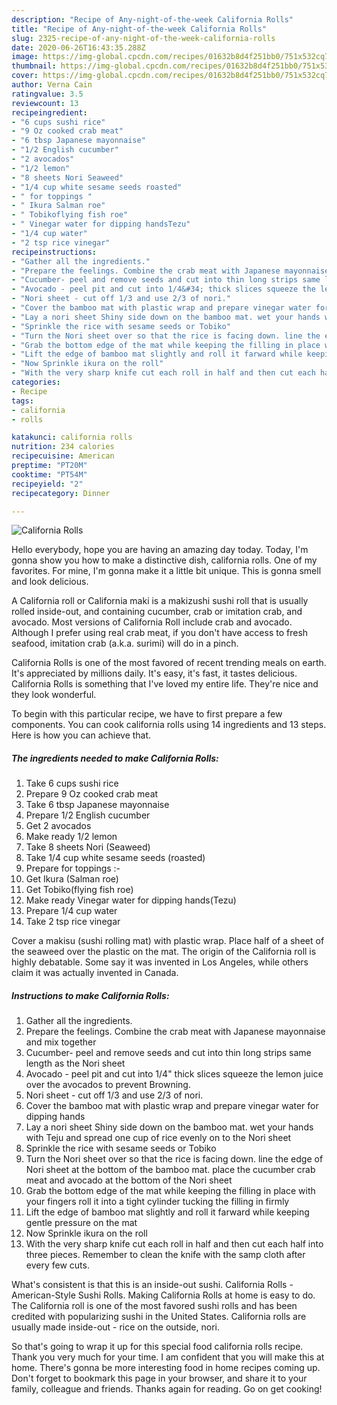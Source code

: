 ```yaml
---
description: "Recipe of Any-night-of-the-week California Rolls"
title: "Recipe of Any-night-of-the-week California Rolls"
slug: 2325-recipe-of-any-night-of-the-week-california-rolls
date: 2020-06-26T16:43:35.288Z
image: https://img-global.cpcdn.com/recipes/01632b8d4f251bb0/751x532cq70/california-rolls-recipe-main-photo.jpg
thumbnail: https://img-global.cpcdn.com/recipes/01632b8d4f251bb0/751x532cq70/california-rolls-recipe-main-photo.jpg
cover: https://img-global.cpcdn.com/recipes/01632b8d4f251bb0/751x532cq70/california-rolls-recipe-main-photo.jpg
author: Verna Cain
ratingvalue: 3.5
reviewcount: 13
recipeingredient:
- "6 cups sushi rice"
- "9 Oz cooked crab meat"
- "6 tbsp Japanese mayonnaise"
- "1/2 English cucumber"
- "2 avocados"
- "1/2 lemon"
- "8 sheets Nori Seaweed"
- "1/4 cup white sesame seeds roasted"
- " for toppings "
- " Ikura Salman roe"
- " Tobikoflying fish roe"
- " Vinegar water for dipping handsTezu"
- "1/4 cup water"
- "2 tsp rice vinegar"
recipeinstructions:
- "Gather all the ingredients."
- "Prepare the feelings. Combine the crab meat with Japanese mayonnaise and mix together"
- "Cucumber- peel and remove seeds and cut into thin long strips same length as the Nori sheet"
- "Avocado - peel pit and cut into 1/4&#34; thick slices squeeze the lemon juice over the avocados to prevent Browning."
- "Nori sheet - cut off 1/3 and use 2/3 of nori."
- "Cover the bamboo mat with plastic wrap and prepare vinegar water for dipping hands"
- "Lay a nori sheet Shiny side down on the bamboo mat. wet your hands with Teju and spread one cup of rice evenly on to the Nori sheet"
- "Sprinkle the rice with sesame seeds or Tobiko"
- "Turn the Nori sheet over so that the rice is facing down. line the edge of Nori sheet at the bottom of the bamboo mat. place the cucumber crab meat and avocado at the bottom of the Nori sheet"
- "Grab the bottom edge of the mat while keeping the filling in place with your fingers roll it into a tight cylinder tucking the filling in firmly"
- "Lift the edge of bamboo mat slightly and roll it farward while keeping gentle pressure on the mat"
- "Now Sprinkle ikura on the roll"
- "With the very sharp knife cut each roll in half and then cut each half into three pieces. Remember to clean the knife with the samp cloth after every few cuts."
categories:
- Recipe
tags:
- california
- rolls

katakunci: california rolls 
nutrition: 234 calories
recipecuisine: American
preptime: "PT20M"
cooktime: "PT54M"
recipeyield: "2"
recipecategory: Dinner

---
```



![California Rolls](https://img-global.cpcdn.com/recipes/01632b8d4f251bb0/751x532cq70/california-rolls-recipe-main-photo.jpg)

Hello everybody, hope you are having an amazing day today. Today, I'm gonna show you how to make a distinctive dish, california rolls. One of my favorites. For mine, I'm gonna make it a little bit unique. This is gonna smell and look delicious.

A California roll or California maki is a makizushi sushi roll that is usually rolled inside-out, and containing cucumber, crab or imitation crab, and avocado. Most versions of California Roll include crab and avocado. Although I prefer using real crab meat, if you don&#39;t have access to fresh seafood, imitation crab (a.k.a. surimi) will do in a pinch.

California Rolls is one of the most favored of recent trending meals on earth. It's appreciated by millions daily. It's easy, it's fast, it tastes delicious. California Rolls is something that I've loved my entire life. They're nice and they look wonderful.


To begin with this particular recipe, we have to first prepare a few components. You can cook california rolls using 14 ingredients and 13 steps. Here is how you can achieve that.

<!--inarticleads1-->

##### The ingredients needed to make California Rolls:

1. Take 6 cups sushi rice
1. Prepare 9 Oz cooked crab meat
1. Take 6 tbsp Japanese mayonnaise
1. Prepare 1/2 English cucumber
1. Get 2 avocados
1. Make ready 1/2 lemon
1. Take 8 sheets Nori (Seaweed)
1. Take 1/4 cup white sesame seeds (roasted)
1. Prepare  for toppings :-
1. Get  Ikura (Salman roe)
1. Get  Tobiko(flying fish roe)
1. Make ready  Vinegar water for dipping hands(Tezu)
1. Prepare 1/4 cup water
1. Take 2 tsp rice vinegar


Cover a makisu (sushi rolling mat) with plastic wrap. Place half of a sheet of the seaweed over the plastic on the mat. The origin of the California roll is highly debatable. Some say it was invented in Los Angeles, while others claim it was actually invented in Canada. 

<!--inarticleads2-->

##### Instructions to make California Rolls:

1. Gather all the ingredients.
1. Prepare the feelings. Combine the crab meat with Japanese mayonnaise and mix together
1. Cucumber- peel and remove seeds and cut into thin long strips same length as the Nori sheet
1. Avocado - peel pit and cut into 1/4&#34; thick slices squeeze the lemon juice over the avocados to prevent Browning.
1. Nori sheet - cut off 1/3 and use 2/3 of nori.
1. Cover the bamboo mat with plastic wrap and prepare vinegar water for dipping hands
1. Lay a nori sheet Shiny side down on the bamboo mat. wet your hands with Teju and spread one cup of rice evenly on to the Nori sheet
1. Sprinkle the rice with sesame seeds or Tobiko
1. Turn the Nori sheet over so that the rice is facing down. line the edge of Nori sheet at the bottom of the bamboo mat. place the cucumber crab meat and avocado at the bottom of the Nori sheet
1. Grab the bottom edge of the mat while keeping the filling in place with your fingers roll it into a tight cylinder tucking the filling in firmly
1. Lift the edge of bamboo mat slightly and roll it farward while keeping gentle pressure on the mat
1. Now Sprinkle ikura on the roll
1. With the very sharp knife cut each roll in half and then cut each half into three pieces. Remember to clean the knife with the samp cloth after every few cuts.


What&#39;s consistent is that this is an inside-out sushi. California Rolls - American-Style Sushi Rolls. Making California Rolls at home is easy to do. The California roll is one of the most favored sushi rolls and has been credited with popularizing sushi in the United States. California rolls are usually made inside-out - rice on the outside, nori. 

So that's going to wrap it up for this special food california rolls recipe. Thank you very much for your time. I am confident that you will make this at home. There's gonna be more interesting food in home recipes coming up. Don't forget to bookmark this page in your browser, and share it to your family, colleague and friends. Thanks again for reading. Go on get cooking!
